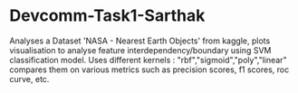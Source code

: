 # Devcomm-Task1-Sarthak
Analyses a Dataset 'NASA - Nearest Earth Objects' from kaggle, plots visualisation to analyse feature interdependency/boundary using SVM classification model. Uses different kernels : "rbf","sigmoid","poly","linear" compares them on various metrics such as precision scores, f1 scores, roc curve, etc.

